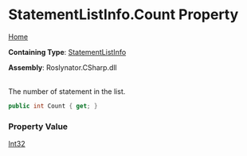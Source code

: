 # StatementListInfo\.Count Property

[Home](../../../../../README.md)

**Containing Type**: [StatementListInfo](../README.md)

**Assembly**: Roslynator\.CSharp\.dll

\
The number of statement in the list\.

```csharp
public int Count { get; }
```

### Property Value

[Int32](https://docs.microsoft.com/en-us/dotnet/api/system.int32)

